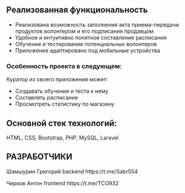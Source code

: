 <h2>Реализованная функциональность</h2>
<ul>
<li>Реализована возможность заполнения акта приема-передачи продуктов волонтером и его подписания продавцом</li>
<li>Удобное и интуитивно понятное составление расписания</li>
<li>Обучение и тестирование потенциальных волонтеров</li>
<li>Приложение адаптировано под мобильные устройства</li>
</ul>

<h3>Особенность проекта в следующем:</h3>
<p>Куратор из своего приложения может:</p>
<ul>
<li>Создавать обучение и теста к нему</li>
<li>Составлять расписание</li>
<li>Просмотреть статистику по магазину</li>
</ul>

<h2>Основной стек технологий:</h2>
<p>HTML, CSS, Bootstrap, PHP, MySQL, Laravel</p>

[comment]: <> (<p>Демо сервиса доступно по адресу: http://demo.test</p>)

[comment]: <> (Реквизиты тестового пользователя: email: testuser@test.ru, пароль: testuser)

[comment]: <> (СРЕДА ЗАПУСКА)

[comment]: <> (требуется установленный web-сервер с поддержкой PHP&#40;версия 7.4+&#41; интерпретации &#40;apache, nginx&#41;;)

[comment]: <> (требуется установленная СУБД MariaDB &#40;версия 10+&#41;;)

[comment]: <> (требуется установленный пакет name1 для работы с...;)

[comment]: <> (УСТАНОВКА)

[comment]: <> (Установка пакета name)

[comment]: <> (Выполните)

[comment]: <> (sudo apt-get update)

[comment]: <> (sudo apt-get upgrade)

[comment]: <> (sudo apt-get install name1)

[comment]: <> (sudo apt-get install mariadb-client mariadb-server)

[comment]: <> (git clone https://github.com/Sinclear/default_readme)

[comment]: <> (cd default_readme)

[comment]: <> (...)

[comment]: <> (База данных)

[comment]: <> (Необходимо создать пустую базу данных, а подключение к базе прописать в конфигурационный файл сервиса по адресу: папка_сервиса/...)

[comment]: <> (sudo systemctl restart mariadb)

[comment]: <> (sudo mysql_secure_installation)

[comment]: <> (mysql -u root -p)

[comment]: <> (mypassword)

[comment]: <> (CREATE DATABASE mynewdb;)

[comment]: <> (quit)

[comment]: <> (Выполнение миграций)

[comment]: <> (Для заполнения базы данных системной информацией выполните в корневой папке сервиса:)

[comment]: <> (mysql -u root -p -f mynewdb < папка_сервиса/...)

[comment]: <> (mypassword)

[comment]: <> (и согласитесь с запросом)

[comment]: <> (Установка зависимостей проекта)

[comment]: <> (Установка зависимостей осуществляется с помощью Composer. Если у вас его нет вы можете установить его по инструкции на getcomposer.org.)

[comment]: <> (После этого выполнить команду в директории проекта:)

[comment]: <> (composer install)

<h2>РАЗРАБОТЧИКИ</h2>
<p>Шамшурин Григорий backend https://t.me/Sabr554</p>
<p>Чирков Антон frontend https://t.me/TCO932</p>
